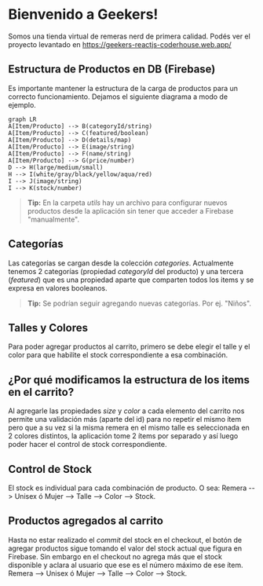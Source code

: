 ﻿# Bienvenido a Geekers!
Somos una tienda virtual de remeras nerd de primera calidad. Podés ver el proyecto levantado en https://geekers-reactjs-coderhouse.web.app/

## Estructura de Productos en DB (Firebase)
Es importante mantener la estructura de la carga de productos para un correcto funcionamiento. 
Dejamos el siguiente diagrama a modo de ejemplo.
```mermaid
graph LR
A[Item/Producto] --> B(categoryId/string)
A[Item/Producto] --> C(featured/boolean)
A[Item/Producto] --> D(details/map)
A[Item/Producto] --> E(image/string)
A[Item/Producto] --> F(name/string)
A[Item/Producto] --> G(price/number)
D --> H(large/medium/small)
H --> I(white/gray/black/yellow/aqua/red)
I --> J(image/string)
I --> K(stock/number)
```
> **Tip:** En la carpeta _utils_ hay un archivo para configurar nuevos productos desde la aplicación sin tener que acceder a Firebase "manualmente".

## Categorías
Las categorías se cargan desde la colección _categories_. Actualmente tenemos 2 categorías (propiedad _categoryId_ del producto) y una tercera (_featured_) que es una propiedad aparte que comparten todos los items y se expresa en valores booleanos.
> **Tip:** Se podrían seguir agregando nuevas categorías. Por ej. "Niños".

## Talles y Colores
Para poder agregar productos al carrito, primero se debe elegir el talle y el color para que habilite el stock correspondiente a esa combinación.

## ¿Por qué modificamos la estructura de los items en el carrito?
Al agregarle las propiedades _size_ y _color_ a cada elemento del carrito nos permite una validación más (aparte del id) para no repetir el mismo ítem pero que a su vez si la misma remera en el mismo talle es seleccionada en 2 colores distintos, la aplicación tome 2 ítems por separado y  así luego poder hacer el control de stock correspondiente.

## Control de Stock
El stock es individual para cada combinación de producto. O sea:
Remera --> Unisex ó Mujer --> Talle --> Color --> Stock.

## Productos agregados al carrito
Hasta no estar realizado el _commit_ del stock en el checkout, el botón de agregar productos sigue tomando el valor del stock actual que figura en Firebase. Sin embargo en el checkout no agrega más que el stock disponible y aclara al usuario que ese es el número máximo de ese ítem.
Remera --> Unisex ó Mujer --> Talle --> Color --> Stock.

